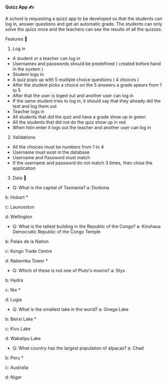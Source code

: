 **Quizz App ✍**

A school is requesting a quizz app to be developed so that the students can log in, answer questions and get an automatic grade. The students can only solve the quizz once and the teachers can see the results of all the quizzes.

Features 🔹

1. Log in
- A student or a teacher can log in
- Usernames and passwords should be predefined ( created before hand in the system )
- Student logs in
- A quiz pops up with 5 multiple choice questions ( 4 choices )
- After the student picks a choice on the 5 answers a grade apears from 1 to 5
- After that the user is loged out and another user can log in
- If the same student tries to log in, it should say that they already did the test and log them out
- Teacher logs in
- All students that did the quiz and have a grade show up in green
- All the students that did not do the quiz show up in red
- When hitin enter it logs out the teacher and another user can log in

2. Validations
- All the choices must be numbers from 1 to 4
- Username must exist in the database
- Username and Password must match
- If the username and password do not match 3 times, then close the application

3. Data 🔹
* Q: What is the capital of Tasmania?
a: Dodoma

b: Hobart *

c: Launceston

d: Wellington

* Q: What is the tallest building in the Republic of the Congo?
a: Kinshasa Democratic Republic of the Congo Temple

b: Palais de la Nation

c: Kongo Trade Centre

d: Nabemba Tower *

* Q: Which of these is not one of Pluto's moons?
a: Styx

b: Hydra

c: Nix *

d: Lugia

* Q: What is the smallest lake in the world?
a: Onega Lake

b: Benxi Lake *

c: Kivu Lake

d: Wakatipu Lake

* Q: What country has the largest population of alpacas?
a: Chad

b: Peru *

c: Australia

d: Niger
